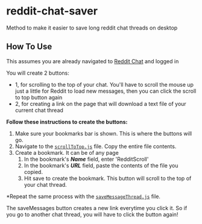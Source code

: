 # reddit-chat-saver

Method to make it easier to save long reddit chat threads on desktop

## How To Use

This assumes you are already navigated to [Reddit Chat](https://www.reddit.com/chat) and logged in

You will create 2 buttons:

- 1, for scrolling to the top of your chat. You'll have to scroll the mouse up just a little for Reddit to load new messages, then you can click the scroll to top button again
- 2, for creating a link on the page that will download a text file of your current chat thread

**Follow these instructions to create the buttons:**

1. Make sure your bookmarks bar is shown. This is where the buttons will go.
2. Navigate to the [`scrollToTop.js`](https://github.com/brentonjackson/reddit-chat-saver/blob/master/scrollToTop.js) file. Copy the entire file contents.
3. Create a bookmark. It can be of any page
   1. In the bookmark's **_Name_** field, enter 'RedditScroll'
   2. In the bookmark's **_URL_** field, paste the contents of the file you copied.
   3. Hit save to create the bookmark. This button will scroll to the top of your chat thread.

\*Repeat the same process with the [`saveMessageThread.js`](https://github.com/brentonjackson/reddit-chat-saver/blob/master/saveMessageThread.js) file.

The saveMessages button creates a new link everytime you click it. So if you go to another chat thread, you will have to click the button again!
